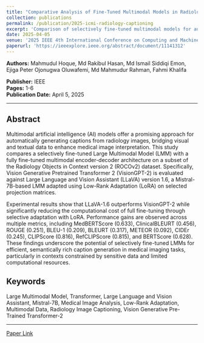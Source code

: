 ```yaml
---
title: "Comparative Analysis of Fine-Tuned Multimodal Models in Radiology Image Captioning"
collection: publications
permalink: /publication/2025-icmi-radiology-captioning
excerpt: 'Comparison of selectively fine-tuned multimodal models for automated radiology image captioning, demonstrating efficient LoRA-based adaptation.'
date: 2025-04-05
venue: '2025 IEEE 4th International Conference on Computing and Machine Intelligence (ICMI)'
paperurl: 'https://ieeexplore.ieee.org/abstract/document/11141312'
---
```


**Authors:** Mahmudul Hoque, Md Rakibul Hasan, Md Ismail Siddiqi Emon, Ejiga Peter Ojonugwa Oluwafemi, Md Mahmudur Rahman, Fahmi Khalifa

**Publisher:** IEEE  
**Pages:** 1-6  
**Publication Date:** April 5, 2025

---

## Abstract

Multimodal artificial intelligence (AI) models offer a promising approach for automatically generating captions from radiology images, bridging visual and textual data to enhance medical image interpretation. This study compares a selectively fine-tuned Large Multimodal Model (LMM) with a fully fine-tuned multimodal encoder-decoder architecture on a subset of the Radiology Objects in Context version 2 (ROCOv2) dataset. Specifically, Vision Generative Pretrained Transformer 2 (VisionGPT-2) is evaluated against Large Language and Vision Assistant (LLaVA) version 1.6, a Mistral-7B-based LMM adapted using Low-Rank Adaptation (LoRA) on selected projection matrices. 

Experimental results show that LLaVA-1.6 outperforms VisionGPT-2 while significantly reducing the computational cost of full fine-tuning through selective adaptation with LoRA. Performance gains are observed across multiple metrics, including MedBERTScore (0.633), ClinicalBLEURT (0.456), ROUGE (0.251), BLEU-1 (0.209), BLEURT (0.317), METEOR (0.092), CIDEr (0.245), CLIPScore (0.816), RefCLIPScore (0.815), and BERTScore (0.628). These findings underscore the potential of selectively fine-tuned LMMs for efficient, semantically rich caption generation in medical imaging tasks, particularly in contexts constrained by sensitive data and limited computational resources.

## Keywords

Large Multimodal Model, Transformer, Large Language and Vision Assistant, Mistral-7B, Medical Image Analysis, Low-Rank Adaptation, Multimodal Data, Radiology Image Captioning, Vision Generative Pre-Trained Transformer-2

---

[Paper Link](https://ieeexplore.ieee.org/abstract/document/11141312)
